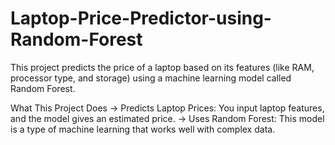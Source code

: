 # Laptop-Price-Predictor-using-Random-Forest

This project predicts the price of a laptop based on its features (like RAM, processor type, and storage) using a machine learning model called Random Forest.

What This Project Does
-> Predicts Laptop Prices: You input laptop features, and the model gives an estimated price.
-> Uses Random Forest: This model is a type of machine learning that works well with complex data.

